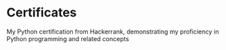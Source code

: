 # Certificates
My Python certification from Hackerrank, demonstrating my proficiency in Python programming and related concepts

